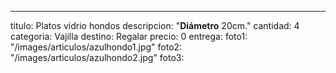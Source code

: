 ---
titulo: Platos vidrio hondos
descripcion: "**Diámetro** 20cm."
cantidad: 4
categoria: Vajilla
destino: Regalar
precio: 0
entrega: 
foto1: "/images/articulos/azulhondo1.jpg"
foto2: "/images/articulos/azulhondo2.jpg"
foto3: 
